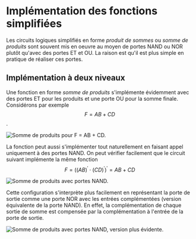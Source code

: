 # Implémentation des fonctions simplifiées

Les circuits logiques simplifiés en forme *produit de sommes* ou
*somme de produits* sont souvent mis en oeuvre au moyen de portes NAND
ou NOR plutôt qu'avec des portes ET et OU. La raison est qu'il est
plus simple en pratique de réaliser ces portes.


## Implémentation à deux niveaux

Une fonction en forme *somme de produits* s'implémente évidemment avec
des portes ET pour les produits et une porte OU pour la somme
finale. Considérons par exemple $$F = AB + CD$$.

![Somme de produits pour F = AB + CD.]({{site.baseurl}}/img/somme_produits.svg "Somme de produits \(F = AB + CD\)") 

La fonction peut aussi s'implémenter tout naturellement en faisant
appel uniquement à des portes NAND. On peut vérifier facilement que le
circuit suivant implémente la même fonction $$F = ((AB)^\prime \cdot  (CD)^\prime)^\prime = AB + CD$$

![Somme de produits avec portes NAND.]({{site.baseurl}}/img/somme_produitsNAND2.svg "Somme de produits avec portes NAND") 

Cette configuration s'interprète plus facilement en représentant la
porte de sortie comme une porte NOR avec les entrées complémentées
(version équivalente de la porte NAND). En effet, la complémentation
de chaque sortie de somme est compensée par la complémentation à
l'entrée de la porte de sortie.

![Somme de produits avec portes NAND, version plus évidente.]({{site.baseurl}}/img/somme_produitsNAND.svg "Somme de produits avec portes NAND, version plus évidente")

